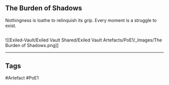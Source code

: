 ## The Burden of Shadows
Nothingness is loathe to relinquish its grip.
Every moment is a struggle to exist.
##
![[Exiled-Vault/Exiled Vault Shared/Exiled Vault Artefacts/PoE1/_Images/The Burden of Shadows.png]]

---
## Tags
#Artefact
#PoE1